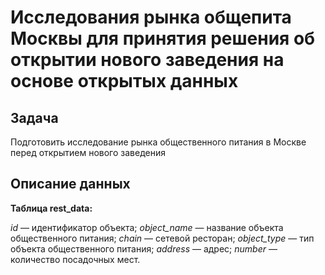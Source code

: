 # Исследования рынка общепита Москвы для принятия решения об открытии нового заведения на основе открытых данных

## Задача
Подготовить исследование рынка общественного питания в Москве перед открытием нового заведения

## Описание данных

**Таблица rest_data:**

*id* — идентификатор объекта;
*object_name* — название объекта общественного питания;
*chain* — сетевой ресторан;
*object_type* — тип объекта общественного питания;
*address* — адрес;
*number* — количество посадочных мест.




